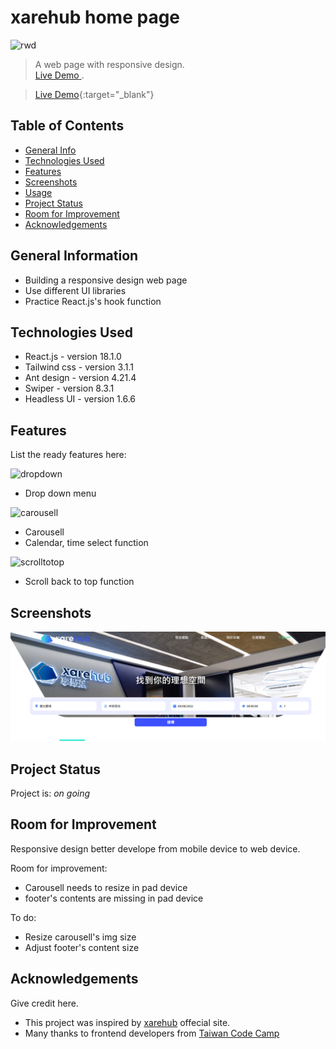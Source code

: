 # xarehub home page

![rwd](https://user-images.githubusercontent.com/39251171/189364753-3cb7c9f7-1d66-42ec-a9d7-9f5a60571d8c.gif)
> A web page with responsive design.
> <br/>
> <a href="https://drizztduncan.github.io/xarehub/" target="_blank" rel="noopener"><span>Live Demo</span> </a>.

> [Live Demo](https://drizztduncan.github.io/xarehub/){:target="_blank"}


## Table of Contents
* [General Info](#general-information)
* [Technologies Used](#technologies-used)
* [Features](#features)
* [Screenshots](#screenshots)
* [Usage](#usage)
* [Project Status](#project-status)
* [Room for Improvement](#room-for-improvement)
* [Acknowledgements](#acknowledgements)
<!-- * [License](#license) -->


## General Information
- Building a responsive design web page
- Use different UI libraries
- Practice React.js's hook function
<!-- You don't have to answer all the questions - just the ones relevant to your project. -->


## Technologies Used
- React.js - version 18.1.0
- Tailwind css - version 3.1.1
- Ant design - version 4.21.4
- Swiper - version 8.3.1
- Headless UI - version 1.6.6


## Features
List the ready features here:

![dropdown](https://user-images.githubusercontent.com/39251171/189362163-9070ac80-02dc-435f-8ff7-58c58ce21a0d.gif)
- Drop down menu

![carousell](https://user-images.githubusercontent.com/39251171/189362610-d633d553-ecb7-4523-931d-43a9d47b3024.gif)
- Carousell
- Calendar, time select function

![scrolltotop](https://user-images.githubusercontent.com/39251171/189363345-910ad73d-03ee-4d2a-a2b6-8b031d5c45fc.gif)
- Scroll back to top function


## Screenshots
![Example screenshot](./src/img/Screenshot.png)
<!-- If you have screenshots you'd like to share, include them here. -->


## Project Status
Project is: _on going_


## Room for Improvement
Responsive design better develope from mobile device to web device.

Room for improvement:
- Carousell needs to resize in pad device
- footer's contents are missing in pad device

To do:
- Resize carousell's img size
- Adjust footer's content size


## Acknowledgements
Give credit here.
- This project was inspired by [xarehub](https://xarehub.com/en-US) offecial site.
- Many thanks to frontend developers from [Taiwan Code Camp](https://taiwancodecamp.com/)


<!-- ## Contact -->
<!-- Created by [@flynerdpl](https://www.flynerd.pl/) - feel free to contact me! -->


<!-- Optional -->
<!-- ## License -->
<!-- This project is open source and available under the [... License](). -->

<!-- You don't have to include all sections - just the one's relevant to your project -->

